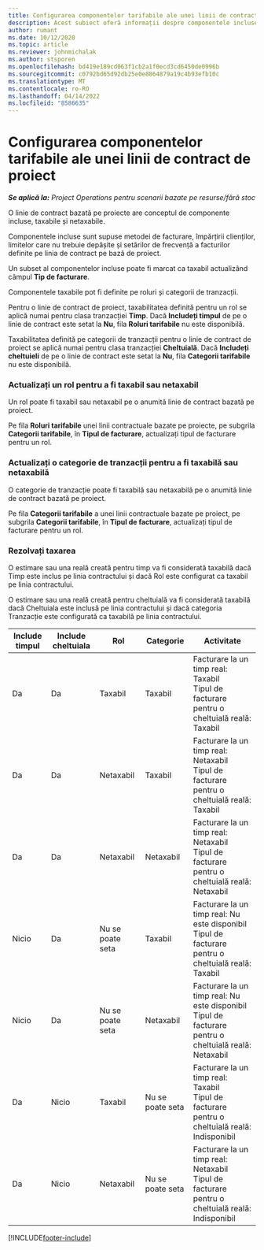 ```yaml
---
title: Configurarea componentelor tarifabile ale unei linii de contract de proiect
description: Acest subiect oferă informații despre componentele incluse, taxabile și netaxabile pe linii de contract.
author: rumant
ms.date: 10/12/2020
ms.topic: article
ms.reviewer: johnmichalak
ms.author: stsporen
ms.openlocfilehash: bd419e189cd063f1cb2a1f0ecd3cd6450de0996b
ms.sourcegitcommit: c0792bd65d92db25e0e8864879a19c4b93efb10c
ms.translationtype: MT
ms.contentlocale: ro-RO
ms.lasthandoff: 04/14/2022
ms.locfileid: "8586635"
---
```

# <a name="configure-chargeable-components-of-a-project-contract-line"></a>Configurarea componentelor tarifabile ale unei linii de contract de proiect

_**Se aplică la:** Project Operations pentru scenarii bazate pe resurse/fără stoc_

O linie de contract bazată pe proiecte are conceptul de componente incluse, taxabile și netaxabile.

Componentele incluse sunt supuse metodei de facturare, împărțirii clienților, limitelor care nu trebuie depășite și setărilor de frecvență a facturilor definite pe linia de contract pe bază de proiect.

Un subset al componentelor incluse poate fi marcat ca taxabil actualizând câmpul **Tip de facturare**.

Componentele taxabile pot fi definite pe roluri și categorii de tranzacții.

Pentru o linie de contract de proiect, taxabilitatea definită pentru un rol se aplică numai pentru clasa tranzacției **Timp**. Dacă **Includeți timpul** de pe o linie de contract este setat la **Nu**, fila **Roluri tarifabile** nu este disponibilă.

Taxabilitatea definită pe categorii de tranzacții pentru o linie de contract de proiect se aplică numai pentru clasa tranzacției **Cheltuială**. Dacă **Includeți cheltuieli** de pe o linie de contract este setat la **Nu**, fila **Categorii tarifabile** nu este disponibilă.

### <a name="update-a-role-to-be-chargeable-or-non-chargeable"></a>Actualizați un rol pentru a fi taxabil sau netaxabil

Un rol poate fi taxabil sau netaxabil pe o anumită linie de contract bazată pe proiect.

Pe fila **Roluri tarifabile** unei linii contractuale bazate pe proiecte, pe subgrila **Categorii tarifabile**, în **Tipul de facturare**, actualizați tipul de facturare pentru un rol.

### <a name="update-a-transaction-category-to-be-chargeable-or-non-chargeable"></a>Actualizați o categorie de tranzacții pentru a fi taxabilă sau netaxabilă

O categorie de tranzacție poate fi taxabilă sau netaxabilă pe o anumită linie de contract bazată pe proiect.

Pe fila **Categorii tarifabile** a unei linii contractuale bazate pe proiect, pe subgrila **Categorii tarifabile**, în **Tipul de facturare**, actualizați tipul de facturare pentru un rol.

### <a name="resolve-chargeability"></a>Rezolvați taxarea

O estimare sau una reală creată pentru timp va fi considerată taxabilă dacă Timp este inclus pe linia contractului și dacă Rol este configurat ca taxabil pe linia contractului.

O estimare sau una reală creată pentru cheltuială va fi considerată taxabilă dacă Cheltuiala este inclusă pe linia contractului și dacă categoria Tranzacție este configurată ca taxabilă pe linia contractului.

| Include timpul | Include cheltuiala | Rol | Categorie | Activitate |
| --- | --- | --- | --- | --- |
| Da | Da | Taxabil | Taxabil | Facturare la un timp real: Taxabil </br>Tipul de facturare pentru o cheltuială reală: Taxabil |
| Da | Da | Netaxabil | Taxabil | Facturare la un timp real: Netaxabil </br>Tipul de facturare pentru o cheltuială reală: Taxabil |
| Da | Da | Netaxabil | Netaxabil | Facturare la un timp real: Netaxabil </br>Tipul de facturare pentru o cheltuială reală: Netaxabil |
| Nicio | Da | Nu se poate seta | Taxabil | Facturare la un timp real: Nu este disponibil </br>Tipul de facturare pentru o cheltuială reală: Taxabil |
| Nicio | Da | Nu se poate seta | Netaxabil | Facturare la un timp real: Nu este disponibil </br>Tipul de facturare pentru o cheltuială reală: Netaxabil |
| Da | Nicio | Taxabil | Nu se poate seta | Facturare la un timp real: Taxabil </br>Tipul de facturare pentru o cheltuială reală: Indisponibil |
| Da | Nicio | Netaxabil | Nu se poate seta | Facturare la un timp real: Netaxabil </br> Tipul de facturare pentru o cheltuială reală: Indisponibil |


[!INCLUDE[footer-include](../includes/footer-banner.md)]
